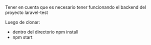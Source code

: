 Tener en cuenta que es necesario tener funcionando el backend del proyecto laravel-test

Luego de clonar:

* dentro del directorio npm install
* npm start